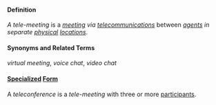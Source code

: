 #### Definition

*A tele-meeting* is a *[meeting](https://github.com/gcassel/Modular-Organization-Terminology/blob/master/terms/meet.md) via [telecommunications](https://github.com/gcassel/Modular-Organization-Terminology/blob/master/terms/telecommunicate.md)* between *[agents](https://github.com/gcassel/Modular-Organization-Terminology/blob/master/terms/agent.md) in separate [physical](https://github.com/gcassel/Modular-Organization-Terminology/blob/master/terms/physical.md) [locations](https://github.com/gcassel/Modular-Organization-Terminology/blob/master/terms/location.md)*.

#### Synonyms and Related Terms

*virtual meeting*, *voice chat*, *video chat*

#### [Specialized](https://github.com/gcassel/Modular-Organization-Terminology/blob/master/terms/specialize.md) [Form](https://github.com/gcassel/Modular-Organization-Terminology/blob/master/terms/form.md)

A *teleconference* is a *tele-meeting* with three or more [participants](https://github.com/gcassel/Modular-Organization-Terminology/blob/master/terms/participate.md).
